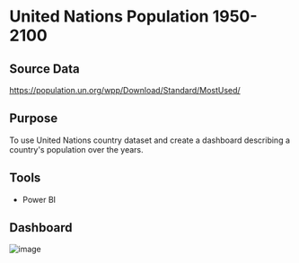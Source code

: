 # United Nations Population 1950-2100
## Source Data
https://population.un.org/wpp/Download/Standard/MostUsed/

## Purpose
To use United Nations country dataset and create a dashboard describing a country's population over the years.

## Tools
- Power BI

## Dashboard
![image](https://github.com/CarlosCapili/Power-BI-Dashboards/assets/59804756/489db281-f485-42b1-a089-b8e92ee72837)
